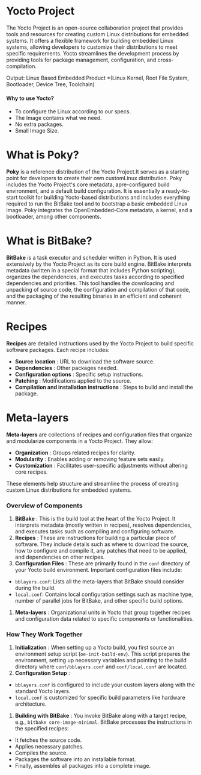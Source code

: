 # Yocto Project

The Yocto Project is an open-source collaboration project that provides tools and resources for creating custom Linux distributions for embedded systems. It offers a flexible framework for building embedded Linux systems, allowing developers to customize their distributions to meet specific requirements. Yocto streamlines the development process by providing tools for package management, configuration, and cross-compilation.

Output: Linux Based Embedded Product
*(Linux Kernel, Root File System, Bootloader, Device Tree, Toolchain)

#### Why to use Yocto?

* To configure the Linux according to our specs.
* The Image contains what we need.
* No extra packages.
* Small Image Size.

# What is Poky?

**Poky** is a reference distribution of the Yocto Project.It serves as a starting point for developers to create their own customLinux distribution. Poky includes the Yocto Project's core metadata, apre-configured build environment, and a default build configuration. It is essentially a ready-to-start toolkit for building Yocto-based distributions and includes everything required to run the BitBake tool and to bootstrap a basic embedded Linux image. Poky integrates the OpenEmbedded-Core metadata, a kernel, and a bootloader, among other components.

# What is BitBake?

**BitBake** is a task executor and scheduler written in Python. It is used extensively by the Yocto Project as its core build engine. BitBake interprets metadata (written in a special format that includes Python scripting), organizes the dependencies, and executes tasks according to specified dependencies and priorities. This tool handles the downloading and unpacking of source code, the configuration and compilation of that code, and the packaging of the resulting binaries in an efficient and coherent manner.

# Recipes

**Recipes** are detailed instructions used by the Yocto Project to build specific software packages. Each recipe includes:

* **Source location** : URL to download the software source.
* **Dependencies** : Other packages needed.
* **Configuration options** : Specific setup instructions.
* **Patching** : Modifications applied to the source.
* **Compilation and installation instructions** : Steps to build and install the package.

# Meta-layers

**Meta-layers** are collections of recipes and configuration files that organize and modularize components in a Yocto Project. They allow:

* **Organization** : Groups related recipes for clarity.
* **Modularity** : Enables adding or removing feature sets easily.
* **Customization** : Facilitates user-specific adjustments without altering core recipes.

These elements help structure and streamline the process of creating custom Linux distributions for embedded systems.

### Overview of Components

1. **BitBake** : This is the build tool at the heart of the Yocto Project. It interprets metadata (mostly written in recipes), resolves dependencies, and executes tasks such as compiling and configuring software.
2. **Recipes** : These are instructions for building a particular piece of software. They include details such as where to download the source, how to configure and compile it, any patches that need to be applied, and dependencies on other recipes.
3. **Configuration Files** : These are primarily found in the `conf` directory of your Yocto build environment. Important configuration files include:

* `bblayers.conf`: Lists all the meta-layers that BitBake should consider during the build.
* `local.conf`: Contains local configuration settings such as machine type, number of parallel jobs for BitBake, and other specific build options.

1. **Meta-layers** : Organizational units in Yocto that group together recipes and configuration data related to specific components or functionalities.

### How They Work Together

1. **Initialization** : When setting up a Yocto build, you first source an environment setup script (`oe-init-build-env`). This script prepares the environment, setting up necessary variables and pointing to the build directory where `conf/bblayers.conf` and `conf/local.conf` are located.
2. **Configuration Setup** :

* `bblayers.conf` is configured to include your custom layers along with the standard Yocto layers.
* `local.conf` is customized for specific build parameters like hardware architecture.

1. **Building with BitBake** : You invoke BitBake along with a target recipe, e.g., `bitbake core-image-minimal`. BitBake processes the instructions in the specified recipes:

* It fetches the source code.
* Applies necessary patches.
* Compiles the source.
* Packages the software into an installable format.
* Finally, assembles all packages into a complete image.
